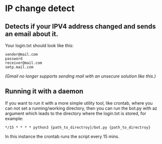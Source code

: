 # IP change detect
## Detects if your IPV4 address changed and sends an email about it.

Your login.txt should look like this:

```
sender@mail.com
password
receiver@mail.com
smtp.mail.com
```

_(Gmail no longer supports sending mail with an unsecure solution like this.)_

## Running it with a daemon

If you want to run it with a more simple utility tool, like crontab, where you can not set a running/working directory, then you can run the bot.py with az argument which leads to the directory where the login.txt is stored, for example:

```
*/15 * * * * python3 {path_to_directroy}/bot.py {path_to_directroy}
```

In this instance the crontab runs the script every 15 mins.